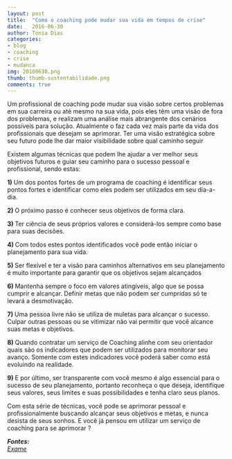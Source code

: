 ```yaml
---
layout: post
title:  "Como o coaching pode mudar sua vida em tempos de crise"
date:   2016-06-30
author: Tonia Dias
categories: 
- blog
- coaching
- crise
- mudanca
img: 20160630.png
thumb: thumb-sustentabilidade.png
comments: true
---
```


Um profissional de coaching pode mudar sua visão sobre certos problemas em sua carreira ou até mesmo na sua vida, pois eles têm uma visão de fora dos problemas, e realizam uma análise mais abrangente dos cenários possíveis para solução. Atualmente o faz cada vez mais parte da vida dos profissionais que desejam se aprimorar. Ter uma visão estratégica sobre seu futuro pode lhe dar maior visibilidade sobre qual caminho seguir<!--more-->

Existem algumas técnicas que podem lhe ajudar a ver melhor seus objetivos futuros e guiar seu caminho para o sucesso pessoal e profissional, sendo estas:

<b>1) </b> Um dos pontos fortes de um programa de coaching é identificar seus pontos fortes e identificar como eles podem ser utilizados em seu dia-a-dia.

<b>2) </b> O próximo passo é conhecer seus objetivos de forma clara.

<b>3) </b> Ter ciência de seus próprios valores e considerá-los sempre como base para suas decisões.

<b>4) </b> Com todos estes pontos identificados você pode então iniciar o planejamento para sua vida.

<b>5) </b> Ser flexível e ter a visão para caminhos alternativos em seu planejamento é muito importante para garantir que os objetivos sejam alcançados

<b>6) </b> Mantenha sempre o foco em valores atingíveis, algo que se possa cumprir e alcançar. Definir metas que não podem ser cumpridas só te levará a desmotivação.

<b>7) </b> Uma pessoa livre não se utiliza de muletas para alcançar o sucesso. Culpar outras pessoas ou se vitimizar não vai permitir que você alcance suas metas e objetivos.

<b>8) </b> Quando contratar um serviço de Coaching alinhe com seu orientador quais são os indicadores que podem ser utilizados para monitorar seu avanço. Somente com estes indicadores você poderá saber como está evoluindo na realidade.

<b>9) </b> E por último, ser transparente com você mesmo é algo essencial para o sucesso de seu planejamento, portanto reconheça o que deseja, identifique seus valores, seus limites e suas possibilidades e tenha claro seus planos.

Com esta série de técnicas, você pode se aprimorar pessoal e profissionalmente buscando alcançar seus objetivos e metas, e nunca desista de seus sonhos. E você já pensou em utilizar um serviço de coaching para se aprimorar ?

<i>
	<b>Fontes: </b><br/>
	<a href="http://www.administradores.com.br/artigos/carreira/como-o-coaching-pode-mudar-sua-vida-em-tempos-de-crise/96198/">Exame</a><br/>
</i>